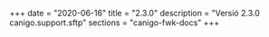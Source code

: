 +++
date        = "2020-06-16"
title       = "2.3.0"
description = "Versió 2.3.0 canigo.support.sftp"
sections    = "canigo-fwk-docs"
+++